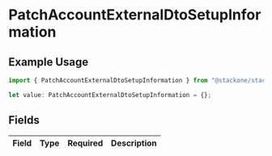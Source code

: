 # PatchAccountExternalDtoSetupInformation

## Example Usage

```typescript
import { PatchAccountExternalDtoSetupInformation } from "@stackone/stackone-client-ts/sdk/models/shared";

let value: PatchAccountExternalDtoSetupInformation = {};
```

## Fields

| Field       | Type        | Required    | Description |
| ----------- | ----------- | ----------- | ----------- |